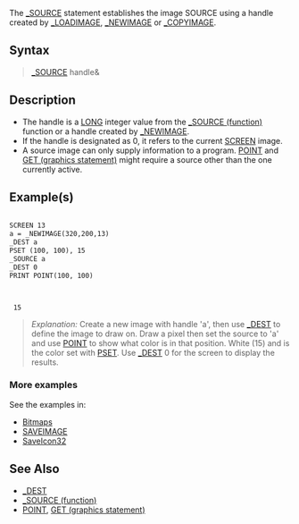 The [_SOURCE](_SOURCE) statement establishes the image SOURCE using a handle created by [_LOADIMAGE](_LOADIMAGE), [_NEWIMAGE](_NEWIMAGE) or [_COPYIMAGE](_COPYIMAGE).


## Syntax

>  [_SOURCE](_SOURCE) handle&


## Description

* The handle is a [LONG](LONG) integer value from the [_SOURCE (function)](_SOURCE (function)) function or a handle created by [_NEWIMAGE](_NEWIMAGE). 
* If the handle is designated as 0, it refers to the current [SCREEN](SCREEN) image.
* A source image can only supply information to a program. [POINT](POINT) and [GET (graphics statement)](GET (graphics statement)) might require a source other than the one currently active.


## Example(s)


```vb

SCREEN 13
a = _NEWIMAGE(320,200,13)
_DEST a
PSET (100, 100), 15
_SOURCE a
_DEST 0
PRINT POINT(100, 100) 

```

```text


 15

```

>  *Explanation:* Create a new image with handle 'a', then use [_DEST](_DEST) to define the image to draw on. Draw a pixel then set the source to 'a' and use [POINT](POINT) to show what color is in that position. White (15) and is the color set with [PSET](PSET). Use [_DEST](_DEST) 0 for the screen to display the results.


### More examples

See the examples in:
* [Bitmaps](Bitmaps)
* [SAVEIMAGE](SAVEIMAGE)
* [SaveIcon32](SaveIcon32)


## See Also

* [_DEST](_DEST)
* [_SOURCE (function)](_SOURCE (function))
* [POINT](POINT), [GET (graphics statement)](GET (graphics statement))




